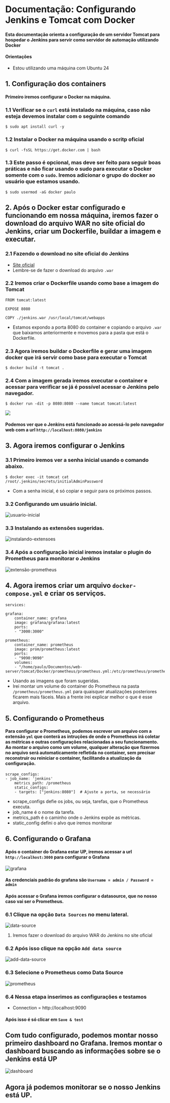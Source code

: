 # Documentação: Configurando Jenkins e Tomcat com Docker

#### Esta documentação orienta a configuração de um servidor Tomcat para hospedar o Jenkins para servir como servidor de automação utilizando Docker

#### Orientações

- Estou utilizando uma máquina com Ubuntu 24

## 1. Configuração dos containers

#### Primeiro iremos configurar o Docker na máquina.

### 1.1 Verificar se o `curl` está instalado na máquina, caso não esteja devemos instalar com o seguinte comando

    $ sudo apt install curl -y 

### 1.2 Instalar o Docker na máquina usando o scritp oficial 

    $ curl -fsSL https://get.docker.com | bash

### 1.3 Este passo é opcional, mas deve ser feito para seguir boas práticas e não ficar usando o sudo para executar o Docker somente com o `sudo`. Iremos adicionar o grupo do docker ao usuário que estamos usando.

    $ sudo usermod -aG docker paulo
 
## 2. Após o Docker estar configurado e funcionando em nossa máquina, iremos fazer o download do arquivo WAR no site oficial do Jenkins, criar um Dockerfile, buildar a imagem e executar.

### 2.1 Fazendo o download no site oficial do Jenkins

- [Site oficial](https://www.jenkins.io/download/)
- Lembre-se de fazer o download do arquivo `.war`

### 2.2 Iremos criar o Dockerfile usando como base a imagem do Tomcat

    FROM tomcat:latest

    EXPOSE 8080

    COPY ./jenkins.war /usr/local/tomcat/webapps

- Estamos expondo a porta 8080 do container e copiando o arquivo `.war` que baixamos anteriormente e movemos para a pasta que está o Dockerfile.

### 2.3 Agora iremos buildar o Dockerfile e gerar uma imagem docker que irá servir como base para executar o Tomcat

    $ docker build -t tomcat .

### 2.4 Com a imagem gerada iremos executar o container e acessar para verificar se já é possível acessar o Jenkins pelo navegador.

    $ docker run -dit -p 8080:8080 --name tomcat tomcat:latest

![](/tomcat/imagens/jenkins.png)

#### Podemos ver que o Jenkins está funcionado ao acessá-lo pelo navegador web com a url `http://localhost:8080/jenkins`

## 3. Agora iremos configurar o Jenkins

### 3.1 Primeiro iremos ver a senha inicial usando o comando abaixo.

    $ docker exec -it tomcat cat /root/.jenkins/secrets/initialAdminPassword

- Com a senha inicial, é só copiar e seguir para os próximos passos.

### 3.2 Configurando um usuário inicial.
![usuario-inicial](/tomcat/imagens/criar-usuario-jenkins.png)

### 3.3 Instalando as extensões sugeridas.
![instalando-extensoes](/tomcat/imagens/jenkins-configuracoes.png)

### 3.4 Após a configuração inicial iremos instalar o plugin do Prometheus para monitorar o Jenkins
![extensão-prometheus](/tomcat/imagens/extensao-prometheus.png)

## 4. Agora iremos criar um arquivo `docker-compose.yml` e criar os serviços.

    services:

    grafana:
        container_name: grafana 
        image: grafana/grafana:latest
        ports:
        - "3000:3000"

    prometheus:
        container_name: prometheus
        image: prom/prometheus:latest
        ports:
        - "9090:9090"
        volumes:
        - "/home/paulo/Documentos/web-server/tomcat/Docker/prometheus/prometheus.yml:/etc/prometheus/prometheus.yml"
    
- Usando as imagens que foram sugeridas.
- Irei montar um volume do container do Prometheus na pasta `/prometheus/prometheus.yml` para quaisquer atualizações posteriores ficarem mais fáceis. Mais a frente irei explicar melhor o que é esse arquivo.

## 5. Configurando o Prometheus

#### Para configurar o Prometheus, podemos escrever um arquivo com a extensão `yml` que conterá as intruções de onde o Prometheus irá coletar as métricas e outras configurações relacionadas a seu funcionamento. Ao montar o arquivo como um volume, qualquer alteração que fizermos no arquivo será automaticamente refletida no container, sem precisar reconstruir ou reiniciar o container, facilitando a atualização da configuração.

    scrape_configs:
    - job_name: 'jenkins'
        metrics_path: /prometheus
        static_configs:
        - targets: ["jenkins:8080"]  # Ajuste a porta, se necessário

- scrape_configs defie os jobs, ou seja, tarefas, que o Prometheus executa.
- job_name é o nome da tarefa.
- metrics_path é o caminho onde o Jenkins expõe as métricas. 
- static_config defini o alvo que iremos monitorar


## 6. Configurando o Grafana

#### Após o container do Grafana estar UP, iremos acessar a url `http://localhost:3000` para configurar o Grafana

![grafana](/tomcat/imagens/grafana.png)

#### As credenciais padrão do grafana são `Username = admin / Password = admin`

#### Após acessar o Grafana iremos configurar o datasource, que no nosso caso vai ser o Prometheus.

### 6.1 Clique na opção `Data Sources` no menu lateral.
![data-source](/tomcat/imagens/data-source.png)
1. Iremos fazer o download do arquivo WAR do Jenkins no site oficial

### 6.2 Após isso clique na opção ` Add data source `
![add-data-source](/tomcat/imagens/add-data-source.png)

### 6.3 Selecione o Prometheus como Data Source
![prometheus](/tomcat/imagens/prom-data.png)

### 6.4 Nessa etapa inserimos as configurações e testamos

- Connection = http://localhost:9090

#### Após isso é só clicar em `Save & test`

## Com tudo configurado, podemos montar nosso primeiro dashboard no Grafana. Iremos montar o dashboard buscando as informações sobre se o Jenkins está UP
![dashboard](/tomcat/imagens/primeiro-dashboard.png)
## Agora já podemos monitorar se o nosso Jenkins está UP.